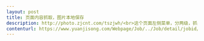 ```yaml
---                
layout: post       
title: 页面内容抓取，图片本地保存           
description: http://photo.zjcnt.com/tszjwh/<br>这个页面左侧菜单，分两级，抓去页面右侧内容，图片及对应名称。<br>图片保存本地，数据用&nbspsqlite&nbsp存储。<br>语言：php<br>&nbsp钱塘风物<br>&nbsp&nbsp&nbsp&nbsp&nbsp民乐清音<br>&nbsp&nbsp&nbsp&nbsp评话书艺<br>&nbsp&nbsp&nbsp&nbsp剧种佳汇<br>&nbsp&nbsp&nbsp&nbsp江南舞韵<br>&nbsp&nbsp&nbsp&nbsp民谣古风<br>&nbsp&nbsp&nbsp&nbsp雕琢塑绘<br>&nbsp&nbsp&nbsp&nbsp百工匠意<br>&nbsp&nbsp&nbsp&nbsp传统医药<br>&nbsp&nbsp&nbsp&nbsp游艺竞技<br>&nbsp&nbsp&nbsp&nbsp民俗奇观<br>&nbsp人文化成<br>&nbsp&nbsp&nbsp&nbsp&nbsp艺术大师<br>&nbsp&nbsp&nbsp&nbsp文人名士<br>&nbsp&nbsp&nbsp&nbsp经世之师<br>&nbsp&nbsp&nbsp&nbsp学术大家<br>&nbsp意匠天工<br>&nbsp&nbsp&nbsp&nbsp&nbsp院团荟萃<br>&nbsp&nbsp&nbsp&nbsp剧院生辉<br>&nbsp&nbsp&nbsp&nbsp群文聚艺<br>&nbsp&nbsp&nbsp&nbsp书海览胜<br>&nbsp&nbsp&nbsp&nbsp名居故地<br>&nbsp&nbsp&nbsp&nbsp博物集成<br>&nbsp胜迹寻踪<br>&nbsp&nbsp&nbsp&nbsp&nbsp文化村镇<br>&nbsp&nbsp&nbsp&nbsp文化名城<br>&nbsp&nbsp&nbsp&nbsp革命遗址<br>&nbsp&nbsp&nbsp&nbsp水道桥堤<br>&nbsp&nbsp&nbsp&nbsp村落居民<br>&nbsp&nbsp&nbsp&nbsp书院书楼<br>&nbsp&nbsp&nbsp&nbsp市政坊肆<br>&nbsp&nbsp&nbsp&nbsp窑址矿址<br>&nbsp&nbsp&nbsp&nbsp造像石刻<br>&nbsp&nbsp&nbsp&nbsp伽蓝佛塔<br>&nbsp&nbsp&nbsp&nbsp陵祠墓葬<br>&nbsp&nbsp&nbsp&nbsp旧墙古城<br>&nbsp&nbsp&nbsp&nbsp文化遗址     
contenturl: https://www.yuanjisong.com/Webpage/Job/../Job/detail/jobid/101473      
---                 
```

